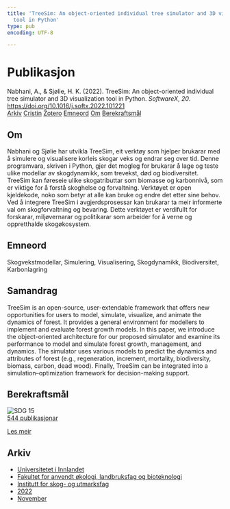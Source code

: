```yaml
---
title: 'TreeSim: An object-oriented individual tree simulator and 3D visualization
  tool in Python'
type: pub
encoding: UTF-8

---
```

<h1>Publikasjon</h1>
<article id="csl-bib-container-7IYEUHM6" class="csl-bib-container">
  <div class="csl-bib-body"> <div class="csl-entry">Nabhani, A., &#38; Sjølie, H. K. (2022). TreeSim: An object-oriented individual tree simulator and 3D visualization tool in Python. <i>SoftwareX</i>, <i>20</i>. <a href="https://doi.org/10.1016/j.softx.2022.101221">https://doi.org/10.1016/j.softx.2022.101221</a></div> </div>
  <div class="csl-bib-buttons">
    <a href="#taxonomy-article-7IYEUHM6" alt="archive" class="csl-bib-button">Arkiv</a>
    <a href="https://app.cristin.no/results/show.jsf?id=2067502" alt="Cristin" class="csl-bib-button">Cristin</a>
    <a href="http://zotero.org/groups/5881554/items/7IYEUHM6" alt="Zotero" class="csl-bib-button">Zotero</a>
    <a href="#keywords-article-7IYEUHM6" alt="keywords" class="csl-bib-button">Emneord</a>
    <a href="#about-article-7IYEUHM6" alt="about_pub" class="csl-bib-button">Om</a>
    <a href="#sdg-article-7IYEUHM6" alt="sdg" class="csl-bib-button">Berekraftsmål</a>
  </div>
  <div id="csl-bib-meta-container-7IYEUHM6"></div>
</article>
<div id="csl-bib-meta-7IYEUHM6" class="csl-bib-meta">
  <article id="about-article-7IYEUHM6" class="about_pub-article">
    <h1>Om</h1>
    Nabhani og Sjølie har utvikla TreeSim, eit verktøy som hjelper brukarar med å simulere og visualisere korleis skogar veks og endrar seg over tid. Denne programvara, skriven i Python, gjer det mogleg for brukarar å lage og teste ulike modellar av skogdynamikk, som trevekst, død og biodiversitet. TreeSim kan føreseie ulike skogatributtar som biomasse og karbonnivå, som er viktige for å forstå skoghelse og forvaltning. Verktøyet er open kjeldekode, noko som betyr at alle kan bruke og endre det etter sine behov. Ved å integrere TreeSim i avgjerdsprosessar kan brukarar ta meir informerte val om skogforvaltning og bevaring. Dette verktøyet er verdifullt for forskarar, miljøvernarar og politikarar som arbeider for å verne og oppretthalde skogøkosystem.
  </article>
  <article id="keywords-article-7IYEUHM6" class="keywords-article">
    <h1>Emneord</h1>
    Skogvekstmodellar, Simulering, Visualisering, Skogdynamikk, Biodiversitet, Karbonlagring
  </article>
  <article id="abstract-article-7IYEUHM6" class="abstract-article">
    <h1>Samandrag</h1>
    TreeSim is an open-source, user-extendable framework that offers new opportunities for users to model, simulate, visualize, and animate the dynamics of forest. It provides a general environment for modellers to implement and evaluate forest growth models. In this paper, we introduce the object-oriented architecture for our proposed simulator and examine its performance to model and simulate forest growth, management, and dynamics. The simulator uses various models to predict the dynamics and attributes of forest (e.g., regeneration, increment, mortality, biodiversity, biomass, carbon, dead wood). Finally, TreeSim can be integrated into a simulation–optimization framework for decision-making support.
  </article>
  <article id="sdg-article-7IYEUHM6" class="sdg-article">
    <h1>Berekraftsmål</h1>
    <div class="sdg-container"><div id="sdg15" class="sdg">
        <img src="{{< params subfolder >}}images/sdg/sdg15_nn.png" class="image" alt="SDG 15">
        <div class="sdg-overlay">
          <a href="{{< params subfolder >}}nn/archive/?sdg=15#archive" class="sdg-publication-count"><span>544</span> publikasjonar</a>
          <p><a href="https://fn.no/om-fn/fns-baerekraftsmaal/livet-paa-land?lang=nno-NO" class="sdg-read-more">Les meir</a></p>
        </div>
      </div></div>
  </article>
  <article id="taxonomy-article-7IYEUHM6" class="taxonomy-article">
    <h1>Arkiv</h1>
    <ul>
      <li><a href="{{< params subfolder >}}nn/archive/?key=3DCRN523">Universitetet i Innlandet</a></li>
      <li><a href="{{< params subfolder >}}nn/archive/?key=T77LXH6D">Fakultet for anvendt økologi, landbruksfag og bioteknologi</a></li>
      <li><a href="{{< params subfolder >}}nn/archive/?key=7TRARPE3">Institutt for skog- og utmarksfag</a></li>
      <li><a href="{{< params subfolder >}}nn/archive/?key=H9K9UC39">2022</a></li>
      <li><a href="{{< params subfolder >}}nn/archive/?key=A2LGFBDJ">November</a></li>
    </ul>
  </article>
</div>
